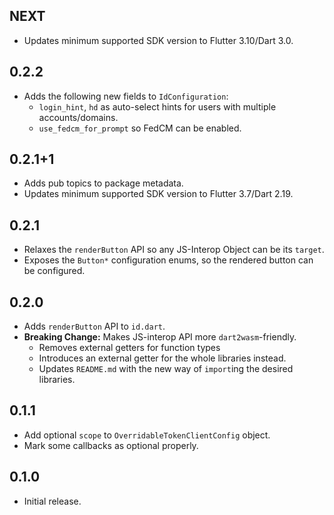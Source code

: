 ## NEXT

* Updates minimum supported SDK version to Flutter 3.10/Dart 3.0.

## 0.2.2

* Adds the following new fields to `IdConfiguration`:
  * `login_hint`, `hd` as auto-select hints for users with multiple accounts/domains.
  * `use_fedcm_for_prompt` so FedCM can be enabled.

## 0.2.1+1

* Adds pub topics to package metadata.
* Updates minimum supported SDK version to Flutter 3.7/Dart 2.19.

## 0.2.1

* Relaxes the `renderButton` API so any JS-Interop Object can be its `target`.
* Exposes the `Button*` configuration enums, so the rendered button can be configured.

## 0.2.0

* Adds `renderButton` API to `id.dart`.
* **Breaking Change:** Makes JS-interop API more `dart2wasm`-friendly.
  * Removes external getters for function types
  * Introduces an external getter for the whole libraries instead.
  * Updates `README.md` with the new way of `import`ing the desired libraries.

## 0.1.1

* Add optional `scope` to `OverridableTokenClientConfig` object.
* Mark some callbacks as optional properly.

## 0.1.0

* Initial release.
